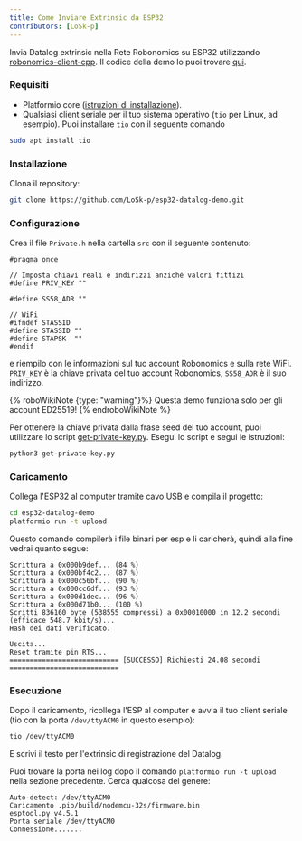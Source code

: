 ```yaml
---
title: Come Inviare Extrinsic da ESP32
contributors: [LoSk-p]
---
```


Invia Datalog extrinsic nella Rete Robonomics su ESP32 utilizzando [robonomics-client-cpp](https://github.com/airalab/robonomics-client-cpp). Il codice della demo lo puoi trovare [qui](https://github.com/LoSk-p/esp32-datalog-demo).

### Requisiti

* Platformio core ([istruzioni di installazione](https://docs.platformio.org/en/latest/core/installation/methods/installer-script.html)).
* Qualsiasi client seriale per il tuo sistema operativo (`tio` per Linux, ad esempio). Puoi installare `tio` con il seguente comando
```bash
sudo apt install tio
```
### Installazione
Clona il repository:
```bash
git clone https://github.com/LoSk-p/esp32-datalog-demo.git
```
### Configurazione
Crea il file `Private.h` nella cartella `src` con il seguente contenuto:
```
#pragma once

// Imposta chiavi reali e indirizzi anziché valori fittizi
#define PRIV_KEY ""

#define SS58_ADR ""

// WiFi
#ifndef STASSID
#define STASSID ""
#define STAPSK  ""
#endif
```
e riempilo con le informazioni sul tuo account Robonomics e sulla rete WiFi. `PRIV_KEY` è la chiave privata del tuo account Robonomics, `SS58_ADR` è il suo indirizzo.

{% roboWikiNote {type: "warning"}%} Questa demo funziona solo per gli account ED25519!
{% endroboWikiNote %}

Per ottenere la chiave privata dalla frase seed del tuo account, puoi utilizzare lo script [get-private-key.py](https://github.com/LoSk-p/esp32-datalog-demo/blob/main/get-private-key.py). Esegui lo script e segui le istruzioni:
```bash
python3 get-private-key.py
```

### Caricamento
Collega l'ESP32 al computer tramite cavo USB e compila il progetto:
```bash
cd esp32-datalog-demo
platformio run -t upload
```
Questo comando compilerà i file binari per esp e li caricherà, quindi alla fine vedrai quanto segue:
```
Scrittura a 0x000b9def... (84 %)
Scrittura a 0x000bf4c2... (87 %)
Scrittura a 0x000c56bf... (90 %)
Scrittura a 0x000cc6df... (93 %)
Scrittura a 0x000d1dec... (96 %)
Scrittura a 0x000d71b0... (100 %)
Scritti 836160 byte (538555 compressi) a 0x00010000 in 12.2 secondi (efficace 548.7 kbit/s)...
Hash dei dati verificato.

Uscita...
Reset tramite pin RTS...
=========================== [SUCCESSO] Richiesti 24.08 secondi ===========================
```

### Esecuzione

Dopo il caricamento, ricollega l'ESP al computer e avvia il tuo client seriale (tio con la porta `/dev/ttyACM0` in questo esempio):
```bash
tio /dev/ttyACM0
```
E scrivi il testo per l'extrinsic di registrazione del Datalog.

Puoi trovare la porta nei log dopo il comando `platformio run -t upload` nella sezione precedente. Cerca qualcosa del genere:
```
Auto-detect: /dev/ttyACM0
Caricamento .pio/build/nodemcu-32s/firmware.bin
esptool.py v4.5.1
Porta seriale /dev/ttyACM0
Connessione.......
```